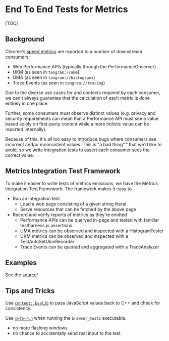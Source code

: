 # End To End Tests for Metrics

[TOC]

## Background
Chrome's [speed metrics][csm] are reported to a number of downstream consumers:

- Web Performance APIs (typically through the PerformanceObserver)
- UKM (as seen in `tangram://ukm`]
- UMA (as seen in `tangram://histograms`)
- Trace Events (as seen in `tangram://tracing`)

Due to the diverse use cases for and contexts required by each consumer, we
can't always guarantee that the calculation of each metric is done entirely in
one place.

Further, some consumers _must_ observe distinct values (e.g. privacy
and security requirements can mean that a Performance API must see a value
based solely on first-party content while a more holistic value can be reported
internally).

Because of this, it's all too easy to introduce bugs where
consumers see incorrect and/or inconsistent values. This is "a bad thing"™ that
we'd like to avoid, so we write integration tests to assert each consumer sees
the correct value.

## Metrics Integration Test Framework
To make it easier to write tests of metrics emissions, we have the Metrics
Integration Test Framework. The framework makes it easy to

- Run an integration test
    - Load a web page consisting of a given string literal
    - Serve resources that can be fetched by the above page
- Record and verify reports of metrics as they're emitted
    - Performance APIs can be queryed in-page and tested with familiar
      testharness.js assertions
    - UMA metrics can be observed and inspected with a HistogramTester
    - UKM metrics can be observed and inspected with a TestAutoSetUkmRecorder
    - Trace Events can be queried and aggregated with a TraceAnalyzer

## Examples
See the [source](metric_integration_test.cc)!

## Tips and Tricks
Use [`content::EvalJS`][evaljs] to pass JavaScript values back to C++ and check for
consistency.

Use [`xvfb-run`][xvfb-run] when running the `browser_tests` executable.

- no more flashing windows
- no chance to accidentally send real input to the test

[csm]: https://docs.google.com/document/d/1Ww487ZskJ-xBmJGwPO-XPz_QcJvw-kSNffm0nPhVpj8
[evaljs]: /content/public/test/browser_test_utils.h
[xvfb-run]: https://manpages.debian.org/testing/xvfb/xvfb-run.1.en.html
